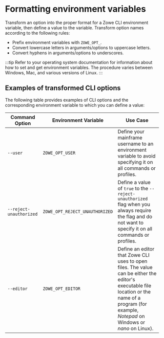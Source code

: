 # Formatting environment variables

Transform an option into the proper format for a Zowe CLI environment variable, then define a value to the variable. Transform option names according to the following rules:

* Prefix environment variables with `ZOWE_OPT_`.
* Convert lowercase letters in arguments/options to uppercase letters.
* Convert hyphens in arguments/options to underscores.

:::tip
Refer to your operating system documentation for information about how to set and get environment variables. The procedure varies between Windows, Mac, and various versions of Linux.
:::

## Examples of transformed CLI options

The following table provides examples of CLI options and the corresponding environment variable to which you can define a value:

| Command Option          | Environment Variable           | Use Case   |
| -------------------------- | ------------------------------ | ------------------------------------------------------------------------------------------------------------------------------------------------------ |
| `--user`                | `ZOWE_OPT_USER`                | Define your mainframe username to an environment variable to avoid specifying it on all commands or profiles.                           |
| `--reject-unauthorized` | `ZOWE_OPT_REJECT_UNAUTHORIZED` | Define a value of `true` to the `--reject-unauthorized` flag when you always require the flag and do not want to specify it on all commands or profiles. |
| `--editor`              | `ZOWE_OPT_EDITOR`              | Define an editor that Zowe CLI uses to open files. The value can be either the editor's executable file location or the name of a program (for example, *Notepad* on Windows or *nano* on Linux).|

